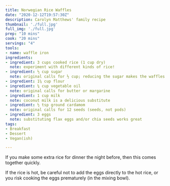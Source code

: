 ```yaml
---
title: Norwegian Rice Waffles
date: "2020-12-12T19:57:30Z"
description: Carolyn Matthews' family recipe
thumbnail: './full.jpg'
full_img: './full.jpg'
prep: "10 mins"
cook: "20 mins"
servings: "4"
tools:
- name: waffle iron
ingredients:
- ingredient: 3 cups cooked rice (1 cup dry)
  note: experiment with different kinds of rice!
- ingredient: ⅓ cup sugar
  note: original calls for ½ cup; reducing the sugar makes the waffles less crispy
- ingredient: 1¼ cup flour
- ingredient: ¼ cup vegetable oil
  note: original calls for butter or margarine
- ingredient: 1 cup milk
  note: coconut milk is a delicious substitute
- ingredient: ½ tsp ground cardamom
  note: original calls for 12 seeds (seeds, not pods)
- ingredient: 3 eggs
  note: substituting flax eggs and/or chia seeds works great
tags:
- Breakfast
- Dessert
- Vegan(ish)

---
```


If you make some extra rice for dinner the night before, then this comes together quickly.

If the rice is hot, be careful not to add the eggs directly to the hot rice, or you risk cooking the eggs prematurely (in the mixing bowl).

